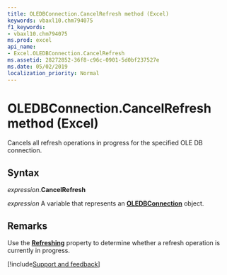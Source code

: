 ```yaml
---
title: OLEDBConnection.CancelRefresh method (Excel)
keywords: vbaxl10.chm794075
f1_keywords:
- vbaxl10.chm794075
ms.prod: excel
api_name:
- Excel.OLEDBConnection.CancelRefresh
ms.assetid: 28272852-36f8-c96c-0901-5d0bf237527e
ms.date: 05/02/2019
localization_priority: Normal
---
```



# OLEDBConnection.CancelRefresh method (Excel)

Cancels all refresh operations in progress for the specified OLE DB connection.


## Syntax

_expression_.**CancelRefresh**

_expression_ A variable that represents an **[OLEDBConnection](Excel.OLEDBConnection.md)** object.


## Remarks

Use the **[Refreshing](Excel.OLEDBConnection.Refreshing.md)** property to determine whether a refresh operation is currently in progress.




[!include[Support and feedback](~/includes/feedback-boilerplate.md)]